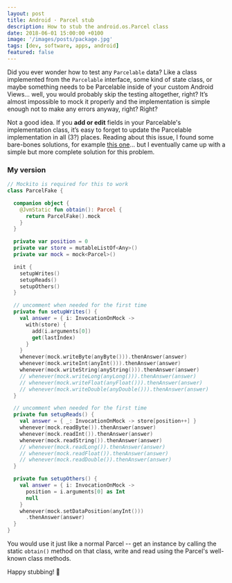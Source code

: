 ```yaml
---
layout: post
title: Android · Parcel stub
description: How to stub the android.os.Parcel class
date: 2018-06-01 15:00:00 +0100
image: '/images/posts/package.jpg'
tags: [dev, software, apps, android]
featured: false
---
```


Did you ever wonder how to test any `Parcelable` data? Like a class implemented from the `Parcelable` interface, some kind of state class, or maybe something needs to be Parcelable inside of your custom Android Views... well, you would probably skip the testing altogether, right? It’s almost impossible to mock it properly and the implementation is simple enough not to make any errors anyway, right? Right?

Not a good idea. If you **add or edit** fields in your Parcelable's implementation class, it’s easy to forget to update the Parcelable implementation in all (3?) places. Reading about this issue, I found some bare-bones solutions, for example [this one](https://gist.github.com/Sloy/d59a36e6c51214d0b131)... but I eventually came up with a simple but more complete solution for this problem.

### My version

```kotlin
// Mockito is required for this to work
class ParcelFake {

  companion object {
    @JvmStatic fun obtain(): Parcel {
      return ParcelFake().mock
    }
  }

  private var position = 0
  private var store = mutableListOf<Any>()
  private var mock = mock<Parcel>()

  init {
    setupWrites()
    setupReads()
    setupOthers()
  }

  // uncomment when needed for the first time
  private fun setupWrites() {
    val answer = { i: InvocationOnMock ->
      with(store) {
        add(i.arguments[0])
        get(lastIndex)
      }
    }
    whenever(mock.writeByte(anyByte())).thenAnswer(answer)
    whenever(mock.writeInt(anyInt())).thenAnswer(answer)
    whenever(mock.writeString(anyString())).thenAnswer(answer)
    // whenever(mock.writeLong(anyLong())).thenAnswer(answer)
    // whenever(mock.writeFloat(anyFloat())).thenAnswer(answer)
    // whenever(mock.writeDouble(anyDouble())).thenAnswer(answer)
  }

  // uncomment when needed for the first time
  private fun setupReads() {
    val answer = { _: InvocationOnMock -> store[position++] }
    whenever(mock.readByte()).thenAnswer(answer)
    whenever(mock.readInt()).thenAnswer(answer)
    whenever(mock.readString()).thenAnswer(answer)
    // whenever(mock.readLong()).thenAnswer(answer)
    // whenever(mock.readFloat()).thenAnswer(answer)
    // whenever(mock.readDouble()).thenAnswer(answer)
  }

  private fun setupOthers() {
    val answer = { i: InvocationOnMock ->
      position = i.arguments[0] as Int
      null
    }
    whenever(mock.setDataPosition(anyInt()))
      .thenAnswer(answer)
  }
}
```

You would use it just like a normal Parcel -- get an instance by calling the static `obtain()` method on that class, write and read using the Parcel's well-known class methods.

Happy stubbing! 😬
